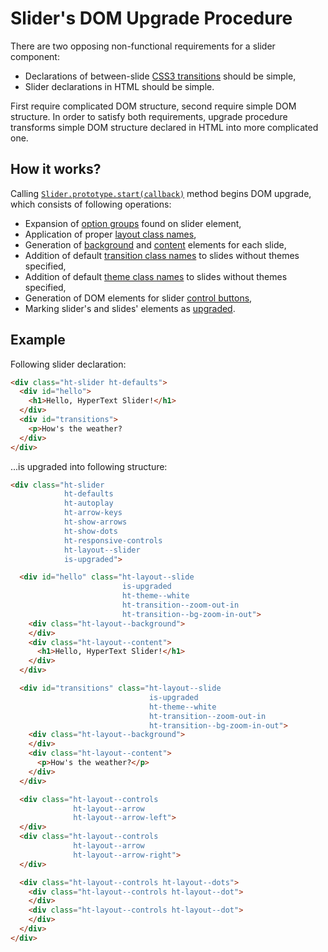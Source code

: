 <!--

   Copyright 2016 Maciej Chałapuk

   Licensed under the Apache License, Version 2.0 (the "License");
   you may not use this file except in compliance with the License.
   You may obtain a copy of the License at

       http://www.apache.org/licenses/LICENSE-2.0

   Unless required by applicable law or agreed to in writing, software
   distributed under the License is distributed on an "AS IS" BASIS,
   WITHOUT WARRANTIES OR CONDITIONS OF ANY KIND, either express or implied.
   See the License for the specific language governing permissions and
   limitations under the License.

-->

# Slider's DOM Upgrade Procedure

There are two opposing non-functional requirements for a slider component:
 * Declarations of between-slide [CSS3 transitions][transitions] should be simple,
 * Slider declarations in HTML should be simple.

[transitions]: https://www.w3.org/TR/css3-transitions/

First require complicated DOM structure, second require simple DOM structure.
In order to satisfy both requirements, upgrade procedure transforms simple DOM structure
declared in HTML into more complicated one.

## How it works?

Calling [`Slider.prototype.start(callback)`][slider-start] method begins
DOM upgrade, which consists of following operations:
 * Expansion of [option groups][option-classes] found on slider element,
 * Application of proper [layout class names][layout-classes],
 * Generation of [background][layout-background] and [content][layout-content]
   elements for each slide,
 * Addition of default [transition class names][transition-classes] to slides without themes specified,
 * Addition of default [theme class names][theme-classes] to slides without themes specified,
 * Generation of DOM elements for slider [control buttons][layout-controls],
 * Marking slider's and slides' elements as [upgraded][flag-upgraded].

[slider-start]: javascript-api.md#sliderprototypestartcallback
[option-classes]: class-names.md#option-class-names
[layout-classes]: class-names.md#layout-class-names
[theme-classes]: class-names.md#theme-class-names
[transition-classes]: class-names.md#transition-class-names
[layout-background]: class-names.md#ht-layout--background
[layout-content]: class-names.md#ht-layout--content
[layout-controls]: class-names.md#ht-layout--controls
[flag-upgraded]: class-names.md#is-upgraded

## Example

Following slider declaration:

```html
<div class="ht-slider ht-defaults">
  <div id="hello">
    <h1>Hello, HyperText Slider!</h1>
  </div>
  <div id="transitions">
    <p>How's the weather?
  </div>
</div>
```

...is upgraded into following structure:


```html
<div class="ht-slider
            ht-defaults
            ht-autoplay
            ht-arrow-keys
            ht-show-arrows
            ht-show-dots
            ht-responsive-controls
            ht-layout--slider
            is-upgraded">

  <div id="hello" class="ht-layout--slide
                         is-upgraded
                         ht-theme--white
                         ht-transition--zoom-out-in
                         ht-transition--bg-zoom-in-out">
    <div class="ht-layout--background">
    </div>
    <div class="ht-layout--content">
      <h1>Hello, HyperText Slider!</h1>
    </div>
  </div>

  <div id="transitions" class="ht-layout--slide
                               is-upgraded
                               ht-theme--white
                               ht-transition--zoom-out-in
                               ht-transition--bg-zoom-in-out">
    <div class="ht-layout--background">
    </div>
    <div class="ht-layout--content">
      <p>How's the weather?</p>
    </div>
  </div>

  <div class="ht-layout--controls
              ht-layout--arrow
              ht-layout--arrow-left">
  </div>
  <div class="ht-layout--controls
              ht-layout--arrow
              ht-layout--arrow-right">
  </div>

  <div class="ht-layout--controls ht-layout--dots">
    <div class="ht-layout--controls ht-layout--dot">
    </div>
    <div class="ht-layout--controls ht-layout--dot">
    </div>
  </div>
</div>
```

